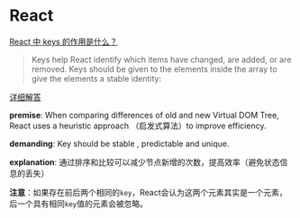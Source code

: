 # React

[React 中 keys 的作用是什么？](https://stackoverflow.com/questions/42801343/what-is-the-significance-of-keys-in-reactjs/42801409)

> Keys help React identify which items have changed, are added, or are removed. Keys should be given to the elements inside the array to give the elements a stable identity:

[详细解答](https://juejin.im/post/59abb01c518825243f1b6dad)

**premise**: When comparing differences of old and new Virtual DOM Tree, React uses a heuristic approach （启发式算法）to improve efficiency.

**demanding**: Key should be stable , predictable and unique.

**explanation**: 通过排序和比较可以减少节点新增的次数，提高效率（避免状态信息的丢失）

**注意**：如果存在前后两个相同的`key`，React会认为这两个元素其实是一个元素，后一个具有相同`key`值的元素会被忽略。 



